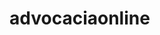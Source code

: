 # advocaciaonline
<!DOCTYPE html>
<html lang="pt-BR">
<head>
    <!-- Google tag (gtag.js) -->
    <script async src="https://www.googletagmanager.com/gtag/js?id=AW-16752306101"></script>
    <script>
      window.dataLayer = window.dataLayer || [];
      function gtag(){dataLayer.push(arguments);}
      gtag('js', new Date());

      gtag('config', 'AW-16752306101');
    </script>
    <meta charset="UTF-8">
    <meta name="viewport" content="width=device-width, initial-scale=1.0">
    <meta name="description" content="Márcio Cardoso - Advogado Criminalista - Atendimento 24h">
    <title>Márcio Cardoso - Advogado Criminal - Atendimento 24h</title>
    <style>
        body {
            font-family: 'Georgia', serif;
            background-color: #f9f9f9;
            color: #333;
            margin: 0;
            padding: 0;
            text-align: justify;
        }
               header {
            display: flex;
            flex-direction: column;
            align-items: center;
            background-color: #333;
            color: #fff;
            padding: 30px;
            text-align: center;
            position: relative;
        }
        .header-image {
            width: 100%;
            height: 300px;
            background: url('header-background.jpg') center/cover no-repeat;
            background-size: cover;
    background-position: center;
    height: 500px;
        }


        .header-content {
            max-width: 800px;
            padding: 20px;
            display: flex;
            flex-direction: column;
            align-items: center;
            gap: 15px;
        }
        .header-title {
            font-size: 2em;
            font-weight: bold;
            margin: 0;
        }
        .header-subtitle {
            font-size: 1.1em;
            font-weight: normal;
        }
        .whatsapp-link, .contato-link {
    color: #fff;
    font-weight: bold;
    font-size: 1em;
    text-decoration: none;
    padding: 8px 15px;
    background-color: #25d366;
    border-radius: 5px;
    transition: background-color 0.3s ease;
    display: inline-flex;
    align-items: center;
    gap: 8px;
}

.whatsapp-link:hover, .contato-link:hover {
    background-color: #128c7e;
}

        .whatsapp-icon {
            width: 18px;
            height: 18px;
            display: inline-block;
            background: url('whatsapp-icon.png') center/contain no-repeat;
        }
        nav {
            background-color: #444;
            padding: 10px;
            text-align: center;
        }
        nav a {
            color: #fff;
            margin: 0 15px;
            text-decoration: none;
            font-size: 1.2em;
        }
        nav a:hover {
            text-decoration: underline;
        }
        section {
            max-width: 1200px;
            margin: 20px auto;
            padding: 20px;
            background-color: #fff;
            box-shadow: 0 0 10px rgba(0, 0, 0, 0.1);
            border-radius: 8px;
            text-align: justify;
        }
        h2 {
            font-size: 2em;
            border-bottom: 2px solid #333;
            padding-bottom: 10px;
        }
        .box-container {
            display: flex;
            flex-wrap: wrap;
            justify-content: space-between;
        }
        .box {
            width: 45%;
            background-color: #f0f0f0;
            margin-bottom: 20px;
            padding: 20px;
            border-radius: 8px;
            box-shadow: 0 0 10px rgba(0, 0, 0, 0.1);
        }
        .box h3 {
            font-size: 1.5em;
            margin-bottom: 15px;
        }
        footer {
            background-color: #333;
            color: #fff;
            padding: 30px;
            text-align: center;
            font-size: 1em;
        }
        .footer-whatsapp-link {
            margin-top: 15px;
            display: inline-flex;
            align-items: center;
            gap: 8px;
        }
        .photo-gallery {
            display: flex;
            justify-content: space-between;
            margin-top: 20px;
        }
        .photo-gallery img {
            width: 30%;
            border-radius: 10px;
            box-shadow: 0 0 10px rgba(0, 0, 0, 0.1);
        }
        @media (max-width: 768px) {
            .box {
                width: 100%; /* Faz com que as caixas ocupem 100% da largura em telas menores */
            }
            nav a {
                display: block; /* Torna os links do menu empilhados verticalmente no mobile */
                margin: 10px 0;
            }
            .photo-gallery {
                flex-direction: column; /* Torna as fotos em uma coluna no mobile */
                align-items: center;
            }
            .photo-gallery img {
                width: 80%; /* Ajusta a largura das imagens no mobile */
                margin-bottom: 20px;
            }
                
    .header-image {
        height: 200px; /* Altura para desktops */
            }
    }
        /* Estilo neutro para links de contato */
       #contato a.contato-link {
    color: #333; /* Cor neutra */
    text-decoration: underline;
    background-color: transparent; /* Remove o fundo verde */
    padding: 0; /* Remove o padding, se necessário */
}

#contato a.contato-link:hover {
    color: #555; /* Cor ao passar o mouse */
}
    </style>
</head>
<body>
    <!-- Google Tag Manager (noscript) -->
<noscript><iframe src="https://www.googletagmanager.com/ns.html?id=GTM-WLGQF9VB"
height="0" width="0" style="display:none;visibility:hidden"></iframe></noscript>
<!-- End Google Tag Manager (noscript) -->

    <header>
        <div class="header-image"></div>
        <div class="header-content">
            <div class="header-title">ATENDIMENTO 24 HORAS</div>
            <div class="header-subtitle"></div>
            <a href="https://wa.me/5565996651992" class="contato-link" id="whatsapp-link">
                Fale comigo no WhatsApp! <span class="whatsapp-icon"></span>
            </a>
        </div>
    </header>

    <nav>
        <a href="#servicos">Serviços</a>
        <a href="#metodo">Método de Atendimento</a>
        <a href="#sobre-mim">Sobre Mim</a>
        <a href="#contato">Contato</a>
    </nav>

    <!-- Seção Serviços -->
    <section id="servicos">
        <h2>Serviços</h2>
        <div class="box-container">
           <div class="box">
    <h3>1. Inquérito Policial</h3>
    <p>Atuação no início do processo penal, com acompanhamento em delegacias e orientação jurídica durante as investigações.</p>
    <div class="subsection">
        <ul>
            <li>Acompanhamento em Delegacias</li>
            <li>Defesa em Inquéritos Policiais</li>
            <li>Solicitação de Diligências Complementares</li>
        </ul>
    </div>
</div>

<div class="box">
    <h3>2. Flagrante</h3>
    <p>Atuação imediata para garantir que os direitos do cliente sejam respeitados no momento da prisão em flagrante.</p>
    <div class="subsection">
        <ul>
            <li>Atendimento em Delegacias</li>
            <li>Relaxamento de Prisão em Flagrante</li>
            <li>Solicitação de Liberdade Provisória</li>
            <li>Análise da Legalidade da Prisão</li>
        </ul>
    </div>
</div>

<div class="box">
    <h3>3. Audiência de Custódia</h3>
    <p>Representação em audiências de custódia, buscando a revogação da prisão ou aplicação de medidas cautelares.</p>
    <div class="subsection">
        <ul>
            <li>Defesa em Audiência de Custódia</li>
            <li>Solicitação de Liberdade Provisória</li>
            <li>Medidas Cautelares Alternativas</li>
        </ul>
    </div>
</div>

<div class="box">
    <h3>4. Prisões Preventivas e Temporárias</h3>
    <p>Atuação em casos de prisões preventivas ou temporárias, com foco na revogação ou substituição por medidas cautelares.</p>
    <div class="subsection">
        <ul>
            <li>Pedidos de Revogação de Prisão</li>
            <li>Habeas Corpus</li>
            <li>Substituição por Medidas Cautelares</li>
        </ul>
    </div>
</div>

<div class="box">
    <h3>5. Defesa Criminal</h3>
    <p>Defesa durante o processo penal, garantindo os direitos do cliente e buscando a melhor solução jurídica possível, incluindo atuação em casos de Tribunal do Júri.</p>
    <div class="subsection">
        <ul>
            <li>Defesa Prévia</li>
            <li>Participação em Audiência de Instrução e Julgamento</li>
            <li>Tribunal do Júri: Preparação e Defesa</li>
            <li>Recursos em Instâncias Superiores</li>
            <li>Habeas Corpus</li>
        </ul>
    </div>
</div>

<div class="box">
    <h3>6. Execução Penal</h3>
    <p>Atuação na fase de execução penal, acompanhando o cumprimento da pena e buscando progressão de regime e liberdade.</p>
    <div class="subsection">
        <ul>
            <li>Progressão de Regime</li>
            <li>Livramento Condicional</li>
            <li>Detração e Remição de Pena</li>
            <li>Pedidos de Indulto e Comutação</li>
        </ul>
    </div>
</div>



       
    </section>

    <!-- Seção Método de Atendimento -->
    <section id="metodo">
        <h2>Método de Atendimento</h2>
        <div class="box-container">
            <div class="box">
                <h3>1. Primeiro Contato</h3>
                <p>No primeiro contato, o cliente será informado sobre seus direitos e a situação, de forma clara e objetiva, para tomar decisões seguras.</p>
            </div>
            <div class="box">
                <h3>2. Decisão de Contratar</h3>
                <p>Ao decidir contratar o serviço, uma reunião será agendada, presencial ou online, para discutir estratégias e caminhos possíveis.</p>
            </div>
            <div class="box">
                <h3>3. Serviço Contratado</h3>
                <p>Com o serviço contratado, será oferecido acompanhamento completo, mantendo o cliente informado durante todo o processo.</p>
            </div>
        </div>
        <a href="https://wa.me/5565996651992" class="contato-link" class="whatsapp-link">
            Envie uma mensagem no WhatsApp! <span class="whatsapp-icon"></span>
        </a>
    </section>

    <!-- Seção Sobre Mim -->
    <section id="sobre-mim">
        <h2>Sobre Mim</h2>
        <p>Me chamo Márcio Cardoso Junior, tenho 31 anos, sou servidor público municipal na cidade de Cuiabá-MT, aonde iniciei em 2016, e agora advogado criminalista (OABMT-35019/O). Pós-graduando em Direito Penal e Processo Penal. </p>

<p>Sou uma pessoa humilde, trabalhador, honesto e justo, assim escolhi pelo Direito, para buscar equidade para a minoria. Sei do valor de cada coisa, e reconheço como é difícil depositar a sua liberdade ou de um ente querido nas mãos de alguém. Busco sempre ser verdadeiro e respeitar os meus clientes, lhes dizendo somente à verdade, pois nunca se deve ludibriar o próximo ainda mais em questão do segundo bem mais precioso do ser humano, sua LIBERDADE. Busco sempre estar estudando/atualizado e ser o melhor em prol daquele em que estou servindo, seja em qualquer situação, de defesa ou acusação, estou sempre pronto para dar o meu melhor, POIS A MINHA ATUAÇÃO É VOLTADA PARA A DEFESA DOS DIREITOS FUNDAMENTAIS E O COMBATE ÀS INJUSTIÇAS.
Ao longo da minha carreira, dediquei-me à defesa de meus clientes com comprometimento e paixão, sempre buscando justiça e soluções eficientes para cada caso. Atuo em diversas áreas do Direito Penal e Processo Penal, incluindo DEFESA CRIMINAL, RELAXAMENTO DE PRISÃO EM FLAGRANTE, HABEAS CORPUS, e casos complexos no Tribunal do Júri. Minha missão é garantir que os direitos dos meus clientes sejam respeitados, oferecendo uma defesa justa e combativa.</p>

<p>Obrigado pela visita! </p>

<p>Meus contatos estão facilmente visíveis no site, fale comigo para resolvermos o seu problema/dúvida! </p>

        <div class="photo-gallery">
            <img src="foto1.jpg" alt="Foto 1">
            <img src="foto2.jpg" alt="Foto 2">
            <img src="foto3.jpg" alt="Foto 3">
        </div>
    </section>

    <!-- Seção Contato -->
    <section id="contato">
        <h2>Contato</h2>
        <p>Celular: (65) 9 9665-1992</p>
        <p>WhatsApp: <a href="https://wa.me/5565996651992" class="contato-link">Clique aqui para WhatsApp</a></p>
        <p>Facebook: <a href="https://www.facebook.com/adv.marciocardoso" class="contato-link" target="_blank">@adv.marciocardoso</a></p>
        <p>Instagram: <a href="https://www.instagram.com/adv.marciocardoso" class="contato-link" target="_blank">@adv.marciocardoso</a></p>
        <p>Email: <a href="mailto:advogadomarciocardoso1@gmail.com" class="contato-link">advogadomarciocardoso1@gmail.com</a></p>
    </section>

    <footer>
        <p>&copy; 2024 Márcio Cardoso - Todos os direitos reservados.</p>
        <a href="https://wa.me/5565996651992" class="contato-link">Fale comigo agora! <span class="whatsapp-icon"></span> </a> 
    </footer>
<script>
      document.querySelectorAll('.contato-link').forEach(link => {
        link.addEventListener('click', () => {
          gtag('event', 'conversion', {
            'send_to': 'AW-16752306101/6ZBOCJSm7-IZELXPj7Q-'
          });
        });
      });
    </script>
</body>
</html>
